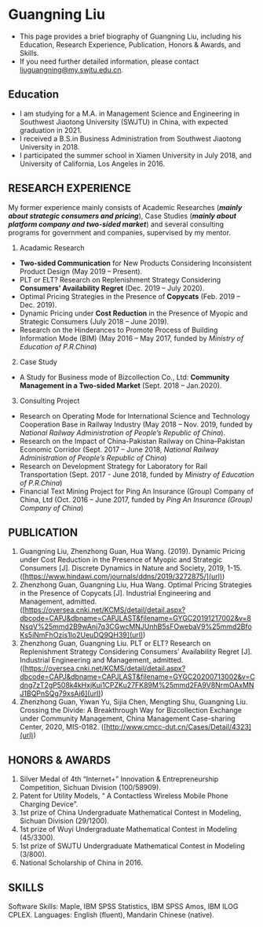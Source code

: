 # Guangning Liu 
- This page provides a brief biography of Guangning Liu, including his Education, Research Experience, Publication, Honors & Awards, and Skills.
- If you need further detailed information, please contact liuguangning@my.swjtu.edu.cn.
## Education
- I am studying for a M.A. in Management Science and Engineering in Southwest Jiaotong University (SWJTU) in China, with expected graduation in 2021.
- I received a B.S.in Business Administration from Southwest Jiaotong University in 2018.
- I participated the summer school in Xiamen University in July 2018, and University of California, Los Angeles in 2016.

## RESEARCH EXPERIENCE
My former experience mainly consists of Academic Researches (***mainly about strategic consumers and pricing***), Case Studies (***mainly about platform company and two-sided market***) and several consulting programs for government and companies, supervised by my mentor.

1. Acadamic Research
-  **Two-sided Communication** for New Products Considering Inconsistent Product Design (May 2019 – Present).
-  PLT or ELT? Research on Replenishment Strategy Considering **Consumers’ Availability Regret** (Dec. 2019 – July 2020).
-  Optimal Pricing Strategies in the Presence of **Copycats**	(Feb. 2019 – Dec. 2019).
-  Dynamic Pricing under **Cost Reduction** in the Presence of Myopic and Strategic Consumers (July 2018 – June 2019).
-  Research on the Hinderances to Promote Process of Building Information Mode (BIM) (May 2016 – May 2017, funded by *Ministry of Education of P.R.China*)

2. Case Study 
-  A Study for Business mode of Bizcollection Co., Ltd: **Community Management in a Two-sided Market** (Sept. 2018 – Jan.2020).

3. Consulting Project
-  Research on Operating Mode for International Science and Technology Cooperation Base in Railway Industry (May 2018 – Nov. 2019, funded by *National Railway Administration of People’s Republic of China*).
-  Research on the Impact of China-Pakistan Railway on China–Pakistan Economic Corridor (Sept. 2017 – June 2018, *National Railway Administration of People’s Republic of China*)
-  Research on Development Strategy for Laboratory for Rail Transportation (Sept. 2017 - June 2018, funded by *Ministry of Education of P.R.China*)
-  Financial Text Mining Project for Ping An Insurance (Group) Company of China, Ltd (Oct. 2016 – June 2017, funded by *Ping An Insurance (Group) Company of China*)


## PUBLICATION
1.	Guangning Liu, Zhenzhong Guan, Hua Wang. (2019). Dynamic Pricing under Cost Reduction in the Presence of Myopic and Strategic Consumers [J]. Discrete Dynamics in Nature and Society, 2019, 1-15. ([https://www.hindawi.com/journals/ddns/2019/3272875/](url))
2.	Zhenzhong Guan, Guangning Liu, Hua Wang. Optimal Pricing Strategies in the Presence of Copycats [J]. Industrial Engineering and Management, admitted. ([https://oversea.cnki.net/KCMS/detail/detail.aspx?dbcode=CAPJ&dbname=CAPJLAST&filename=GYGC20191217002&v=8NsqV%25mmd2B9wAnj7q3CGwcMNJUnhB5sFOwebaV9%25mmd2BfoKs5iNmFhOzis1Io2UeuDQ9QH39](url))
3.	Zhenzhong Guan, Guangning Liu. PLT or ELT? Research on Replenishment Strategy Considering Consumers' Availability Regret [J]. Industrial Engineering and Management, admitted. ([https://oversea.cnki.net/KCMS/detail/detail.aspx?dbcode=CAPJ&dbname=CAPJLAST&filename=GYGC20200713002&v=Cdng7zT2gP508k4kHxjKui1CPZKu27FK89M%25mmd2FA9V8NrmOAxMNJ1BQPnSQg79xsAi6](url))
4.	Zhenzhong Guan, Yiwan Yu, Sijia Chen, Mengting Shu, Guangning Liu. Crossing the Divide: A Breakthrough Way for Bizcollection Exchange under Community Management, China Management Case-sharing Center, 2020, MIS-0182. ([http://www.cmcc-dut.cn/Cases/Detail/4323](url))

## HONORS & AWARDS
1. Silver Medal of 4th “Internet+” Innovation & Entrepreneurship Competition, Sichuan Division (100/58909).
2. Patent for Utility Models, “ A Contactless Wireless Mobile Phone Charging Device”.
3. 1st prize of China Undergraduate Mathematical Contest in Modeling, Sichuan Division (29/1200).
4. 1st prize of Wuyi Undergraduate Mathematical Contest in Modeling (45/3300).
5. 1st prize of SWJTU Undergraduate Mathematical Contest in Modeling (3/800).
6. National Scholarship of China in 2016.

## SKILLS
Software Skills: Maple, IBM SPSS Statistics, IBM SPSS Amos, IBM ILOG CPLEX.
Languages: English (fluent), Mandarin Chinese (native).

